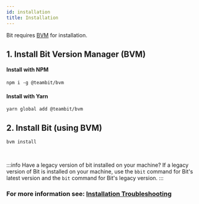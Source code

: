 ```yaml
---
id: installation
title: Installation
---
```


Bit requires [BVM](https://github.com/teambit/bvm) for installation.

## 1. Install Bit Version Manager (BVM)

#### Install with NPM

```shell
npm i -g @teambit/bvm
```

#### Install with Yarn

```shell
yarn global add @teambit/bvm
```

## 2. Install Bit (using BVM)

```shell
bvm install
```


<br />

:::info Have a legacy version of bit installed on your machine?
If a legacy version of Bit is installed on your machine, use the `bbit` command for Bit's latest version and the `bit` command for Bit's legacy version.
:::

### For more information see: [Installation Troubleshooting](/troubleshooting/installation-troubleshooting)
